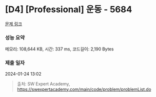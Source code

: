 # [D4] [Professional] 운동 - 5684 

[문제 링크](https://swexpertacademy.com/main/code/problem/problemDetail.do?contestProbId=AWXRxnnah2sDFAUo) 

### 성능 요약

메모리: 108,644 KB, 시간: 337 ms, 코드길이: 2,190 Bytes

### 제출 일자

2024-01-24 13:02



> 출처: SW Expert Academy, https://swexpertacademy.com/main/code/problem/problemList.do